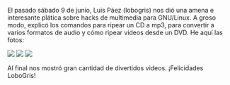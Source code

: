 
El pasado sábado 9 de junio, Luis Páez (lobogris) nos dió una amena e interesante plática sobre hacks de multimedia para GNU/Linux.  A groso modo, explicó los comandos para ripear un CD a mp3, para convertir a varios formatos de audio y cómo ripear videos desde un DVD.  He aquí las fotos:

<a href="gulag-junta-multimedia-hacks/dsc03748.jpg"><img class="img-responsive" src="gulag-junta-multimedia-hacks/dsc03748-small.jpg"></a> <a href="gulag-junta-multimedia-hacks/dsc03749.jpg"><img class="img-responsive" src="gulag-junta-multimedia-hacks/dsc03749-small.jpg"></a> <a href="gulag-junta-multimedia-hacks/dsc03750.jpg"><img class="img-responsive" src="gulag-junta-multimedia-hacks/dsc03750-small.jpg"></a>

Al final nos mostró gran cantidad de divertidos videos. ¡Felicidades LoboGris!
